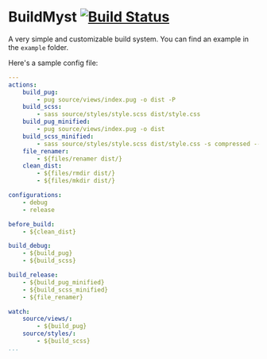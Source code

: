 # BuildMyst [![Build Status](https://travis-ci.org/CodeMyst/BuildMyst.svg?branch=master)](https://travis-ci.org/CodeMyst/BuildMyst)

A very simple and customizable build system. You can find an example in the `example` folder.

Here's a sample config file:

```yaml
---
actions:
    build_pug:
        - pug source/views/index.pug -o dist -P
    build_scss:
        - sass source/styles/style.scss dist/style.css
    build_pug_minified:
        - pug source/views/index.pug -o dist
    build_scss_minified:
        - sass source/styles/style.scss dist/style.css -s compressed --no-source-map
    file_renamer:
        - ${files/renamer dist/}
    clean_dist:
        - ${files/rmdir dist/}
        - ${files/mkdir dist/}

configurations:
    - debug
    - release

before_build:
    - ${clean_dist}

build_debug:
    - ${build_pug}
    - ${build_scss}

build_release:
    - ${build_pug_minified}
    - ${build_scss_minified}
    - ${file_renamer}

watch:
    source/views/:
        - ${build_pug}
    source/styles/:
        - ${build_scss}
...
```
